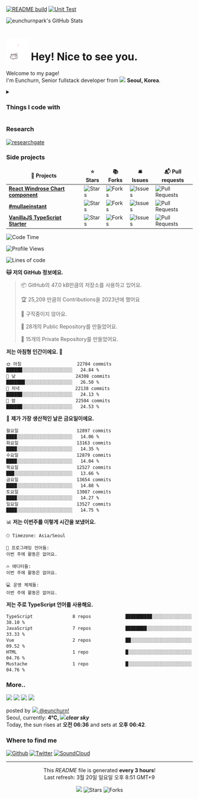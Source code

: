 [![README build](https://github.com/eunchurnpark/eunchurnpark/actions/workflows/main.yml/badge.svg)](https://github.com/eunchurnpark/eunchurnpark/actions/workflows/main.yml) [![Unit Test](https://github.com/eunchurnpark/eunchurnpark/actions/workflows/unit-test.yml/badge.svg)](https://github.com/eunchurnpark/eunchurnpark/actions/workflows/unit-test.yml)

![eunchurnpark's GitHub Stats](https://github-readme-stats.vercel.app/api?username=eunchurnpark&show_icons=true)

<h1><img src="kitty_chase_heart.gif" width="60"/> Hey! Nice to see you.</h1>

<p>Welcome to my page! </br> I'm Eunchurn, Senior fullstack developer from <img src="https://upload.wikimedia.org/wikipedia/commons/0/09/Flag_of_South_Korea.svg" width="13"/> <b>Seoul, Korea</b>. </p>

<details>
<summary><h3>Things I code with</h3></summary>
<p>
  <img alt="TypeScript" src="https://img.shields.io/badge/-TypeScript-007ACC?style=flat-square&logo=typescript&logoColor=white" />
  <img alt="Python" src="https://img.shields.io/badge/-python-3776AB?style=flat-square&logo=python&logoColor=white" />
  <img alt="Go" src="https://img.shields.io/badge/-Go-00ADD8?style=flat-square&logo=go&logoColor=white" />
  <img alt="React" src="https://img.shields.io/badge/-React-45b8d8?style=flat-square&logo=react&logoColor=white" />
  <img alt="html5" src="https://img.shields.io/badge/-HTML5-E34F26?style=flat-square&logo=html5&logoColor=white" />
  <img alt="css3" src="https://img.shields.io/badge/-CSS3-1572B6?style=flat-square&logo=css3&logoColor=white" />
  <img alt="JavaScript" src="https://img.shields.io/badge/-JavaScript-F7DF1E?style=flat-square&logo=javascript&logoColor=white" />
  <img alt="Babel" src="https://img.shields.io/badge/-Babel-F9DC3E?style=flat-square&logo=babel&logoColor=white" />
  <img alt="Svelte" src="https://img.shields.io/badge/-Svelte-FF3E00?style=flat-square&logo=svelte&logoColor=white" />
  <img alt="webcomponent" src="https://img.shields.io/badge/-webcomponent-29ABE2?style=flat-square&logo=webcomponents.org&logoColor=white" />
  <img alt="Electron" src="https://img.shields.io/badge/-Electron-47848F?style=flat-square&logo=electron&logoColor=white" />
  <img alt="Next" src="https://img.shields.io/badge/-Nextjs-000000?style=flat-square&logo=next.js&logoColor=white" />
  <img alt="Gatsby" src="https://img.shields.io/badge/-Gatsby-663399?style=flat-square&logo=gatsby&logoColor=white" />
  <img alt="PWA" src="https://img.shields.io/badge/-PWA-5A0FC8?style=flat-square&logo=pwa&logoColor=white" />
  <img alt="Webpack" src="https://img.shields.io/badge/-Webpack-8DD6F9?style=flat-square&logo=webpack&logoColor=white" /> 
  <img alt="Gulp" src="https://img.shields.io/badge/-Gulp-CF4647?style=flat-square&logo=gulp&logoColor=white" />
  <img alt="Docker" src="https://img.shields.io/badge/-Docker-46a2f1?style=flat-square&logo=docker&logoColor=white" />
  <img alt="Kubernetes" src="https://img.shields.io/badge/-Kubernetes-326CE5?style=flat-square&logo=kubernetes&logoColor=white" />
  <img alt="github" src="https://img.shields.io/badge/-Github-181717?style=flat-square&logo=github&logoColor=white" />
  <img alt="github actions" src="https://img.shields.io/badge/-Github_Actions-2088FF?style=flat-square&logo=github-actions&logoColor=white" />
  <img alt="WhiteSource" src="https://img.shields.io/badge/-WhiteSource-161D4E?style=flat-square&logo=whitesource&logoColor=white" />
  <img alt="RenovateBot" src="https://img.shields.io/badge/-RenovateBot-1A1F6C?style=flat-square&logo=renovatebot&logoColor=white" />
  <img alt="bitbucket" src="https://img.shields.io/badge/-Bitbucket-0052CC?style=flat-square&logo=bitbucket&logoColor=white" />
  <img alt="Apollo" src="https://img.shields.io/badge/-Apollo%20GraphQL-311C87?style=flat-square&logo=apollo-graphql&logoColor=white" />
  <img alt="GraphQL" src="https://img.shields.io/badge/-GraphQL-E10098?style=flat-square&logo=graphql&logoColor=white" />
  <img alt="MobX" src="https://img.shields.io/badge/-MobX-FF9955?style=flat-square&logo=mobx&logoColor=white" />
  <img alt="Redux" src="https://img.shields.io/badge/-Redux-764ABC?style=flat-square&logo=redux&logoColor=white" />
  <img alt="react-router" src="https://img.shields.io/badge/-React%20Router-CA4245?style=flat-square&logo=react-router&logoColor=white" />
  <img alt="Prisma" src="https://img.shields.io/badge/-Prisma-0C3249?style=flat-square&logo=prisma&logoColor=white" />
  <img alt="Styled Components" src="https://img.shields.io/badge/-Styled_Components-db7092?style=flat-square&logo=styled-components&logoColor=white" />
  <img alt="Material UI" src="https://img.shields.io/badge/-MUI-0081CB?style=flat-square&logo=mui&logoColor=white" />
  <img alt="Material Design" src="https://img.shields.io/badge/-Material%20Design-0081CB?style=flat-square&logo=material-design&logoColor=white" />
  <img alt="pypi" src="https://img.shields.io/badge/-PyPI-3775A9?style=flat-square&logo=pypi&logoColor=white" />
  <img alt="NumPy" src="https://img.shields.io/badge/-NumPy-013243?style=flat-square&logo=numpy&logoColor=white" />
  <img alt="SciPy" src="https://img.shields.io/badge/-scipy-8CAAE6?style=flat-square&logo=scipy&logoColor=white" />
  <img alt="scikit-learn" src="https://img.shields.io/badge/-scikitLearn-F7931E?style=flat-square&logo=scikit-learn&logoColor=white" />
  <img alt="TensorFlow" src="https://img.shields.io/badge/-tensorflow-FF6F00?style=flat-square&logo=tensorflow&logoColor=white" />
  <img alt="pyTorch" src="https://img.shields.io/badge/-PyTorch-EE4C2C?style=flat-square&logo=pytorch&logoColor=white" />
  <img alt="Django" src="https://img.shields.io/badge/-Django-092E20?style=flat-square&logo=django&logoColor=white" />
  <img alt="NestJs" src="https://img.shields.io/badge/-NestJs-ea2845?style=flat-square&logo=nestjs&logoColor=white" />
  <img alt="npm" src="https://img.shields.io/badge/-NPM-CB3837?style=flat-square&logo=npm&logoColor=white" />
  <img alt="yarn" src="https://img.shields.io/badge/-yarn-2C8EBB?style=flat-square&logo=yarn&logoColor=white" />
  <img alt="express" src="https://img.shields.io/badge/-Express-000000?style=flat-square&logo=express&logoColor=white" />
  <img alt="socket.io" src="https://img.shields.io/badge/-Socket.io-010101?style=flat-square&logo=socket.io&logoColor=white" />
  <img alt="fastify" src="https://img.shields.io/badge/-Fastify-000000?style=flat-square&logo=fastify&logoColor=white" />
  <img alt="flask" src="https://img.shields.io/badge/-Flask-000000?style=flat-square&logo=flask&logoColor=white" />
  <img alt="jekyll" src="https://img.shields.io/badge/-Jekyll-CC0000?style=flat-square&logo=jekyll&logoColor=white" />
  <img alt="Rollup" src="https://img.shields.io/badge/-Rollup-EC4A3F?style=flat-square&logo=rollup.js&logoColor=white" />
  <img alt="lerna" src="https://img.shields.io/badge/-lerna-2F0268?style=flat-square&logo=lerna&logoColor=white" />
  <img alt="d3js" src="https://img.shields.io/badge/-D3.js-F9A03C?style=flat-square&logo=d3.js&logoColor=white" />
  <img alt="Three.js" src="https://img.shields.io/badge/-Three.js-000000?style=flat-square&logo=three.js&logoColor=white" />
  <img alt="webGL" src="https://img.shields.io/badge/-WebGL-990000?style=flat-square&logo=webgl&logoColor=white" />
  <img alt="Prettier" src="https://img.shields.io/badge/-Prettier-F7B93E?style=flat-square&logo=prettier&logoColor=white" />
  <img alt="ESLint" src="https://img.shields.io/badge/-ESLint-4B32C3?style=flat-square&logo=eslint&logoColor=white" />
  <img alt="MongoDB" src="https://img.shields.io/badge/-MongoDB-13aa52?style=flat-square&logo=mongodb&logoColor=white" />
  <img alt="MySQL" src="https://img.shields.io/badge/-MySQL-4479A1?style=flat-square&logo=mysql&logoColor=white" />
  <img alt="PostgreSQL" src="https://img.shields.io/badge/-PostgreSQL-4169E1?style=flat-square&logo=postgresql&logoColor=white" />
  <img alt="Nodejs" src="https://img.shields.io/badge/-Nodejs-43853d?style=flat-square&logo=Node.js&logoColor=white" />
  <img alt="ts-node" src="https://img.shields.io/badge/-tsnode-3178C6?style=flat-square&logo=ts-node&logoColor=white" />
  <img alt="Deno" src="https://img.shields.io/badge/-Deno-000000?style=flat-square&logo=deno&logoColor=white" />
  <img alt="Codecov" src="https://img.shields.io/badge/-Codecov-F01F7A?style=flat-square&logo=codecov&logoColor=white" />
  <img alt="Storybook" src="https://img.shields.io/badge/-Storybook-FF4785?style=flat-square&logo=storybook&logoColor=white" />
  <img alt="Jest" src="https://img.shields.io/badge/-Jest-C21325?style=flat-square&logo=jest&logoColor=white" />
  <img alt="Serverless" src="https://img.shields.io/badge/-Serverless-FD5750?style=flat-square&logo=serverless&logoColor=white" />
  <img alt="Redis" src="https://img.shields.io/badge/-Redis-DC382D?style=flat-square&logo=redis&logoColor=white" />
  <img alt="apache kafka" src="https://img.shields.io/badge/-Apache%20Kafka-231F20?style=flat-square&logo=apache-kafka&logoColor=white" />
  <img alt="MQTT" src="https://img.shields.io/badge/-MQTT-3C5280?style=flat-square&logo=eclipse-mosquitto&logoColor=white" />
  <img alt="Sass" src="https://img.shields.io/badge/-SASS-CC6699?style=flat-square&logo=sass&logoColor=white" />
  <img alt="PostCSS" src="https://img.shields.io/badge/-PostCSS-DD3A0A?style=flat-square&logo=postcss&logoColor=white" />
  <img alt="LESS" src="https://img.shields.io/badge/-Less-1D365D?style=flat-square&logo=less&logoColor=white" />
  <img alt="Tailwind CSS" src="https://img.shields.io/badge/-Tailwind%20CSS-06B6D4?style=flat-square&logo=tailwind-css&logoColor=white" />
  <img alt="Bulma" src="https://img.shields.io/badge/-Bulma-00D1B2?style=flat-square&logo=bulma&logoColor=white" />
  <img alt="SVGO" src="https://img.shields.io/badge/-SVGO-3E7FC1?style=flat-square&logo=svgo&logoColor=white" />
  <img alt="Storybook" src="https://img.shields.io/badge/-Storybook-FF4785?style=flat-square&logo=storybook&logoColor=white" />
  <img alt="d3.js" src="https://img.shields.io/badge/-D3.js-F9A03C?style=flat-square&logo=d3.js&logoColor=white" />
  <img alt="Firebase" src="https://img.shields.io/badge/-Firebase-FFCA28?style=flat-square&logo=firebase&logoColor=white" />
  <img alt="Linux" src="https://img.shields.io/badge/-linux-FCC624?style=flat-square&logo=linux&logoColor=white" />
  <img alt="RHEL" src="https://img.shields.io/badge/-Red%20Hat-EE0000?style=flat-square&logo=red-hat&logoColor=white" />
  <img alt="Debian" src="https://img.shields.io/badge/-Debian-A81D33?style=flat-square&logo=debian&logoColor=white" />
  <img alt="CentOS" src="https://img.shields.io/badge/-CentOS-262577?style=flat-square&logo=centos&logoColor=white" />
  <img alt="Fedora" src="https://img.shields.io/badge/-Fedora-51A2DA?style=flat-square&logo=fedora&logoColor=white" />
  <img alt="Gentoo" src="https://img.shields.io/badge/-Gentoo-54487A?style=flat-square&logo=gentoo&logoColor=white" />
  <img alt="FreeBSD" src="https://img.shields.io/badge/-FreeBSD-AB2B28?style=flat-square&logo=freebsd&logoColor=white" />
  <img alt="raspi" src="https://img.shields.io/badge/-Raspberry%20Pi-A22846?style=flat-square&logo=raspberry-pi&logoColor=white" />
  <img alt="git" src="https://img.shields.io/badge/-Git-F05032?style=flat-square&logo=git&logoColor=white" />
  <img alt="github pages" src="https://img.shields.io/badge/-Gitub%20Pages-222222?style=flat-square&logo=github-pages&logoColor=white" />
  <img alt="Babel" src="https://img.shields.io/badge/-Babel-F9DC3E?style=flat-square&logo=babel&logoColor=white" />
  <img alt="LabVIEW" src="https://img.shields.io/badge/-LabVIEW-FFDB00?style=flat-square&logo=labview&logoColor=white" />
  <img alt="MATLAB" src="https://img.shields.io/badge/-MATLAB-0076A8?style=flat-square&logo=mathworks&logoColor=white" />
  <img alt="R" src="https://img.shields.io/badge/-R-276DC3?style=flat-square&logo=r&logoColor=white" />
  <img alt="OAS" src="https://img.shields.io/badge/-OpenAPI%20Initiative-6BA539?style=flat-square&logo=openapi-initiative&logoColor=white" />
  <img alt="Swagger" src="https://img.shields.io/badge/-Swagger-85EA2D?style=flat-square&logo=swagger&logoColor=white" />
  <img alt="Ajv" src="https://img.shields.io/badge/-Ajv-23C8D2?style=flat-square&logo=ajv&logoColor=white" />
  <img alt="NGINX" src="https://img.shields.io/badge/-NGINX-269539?style=flat-square&logo=nginx&logoColor=white" />
  <img alt="netlify" src="https://img.shields.io/badge/-netlify-00C7B7?style=flat-square&logo=netlify&logoColor=white" />
  <img alt="LaTeX" src="https://img.shields.io/badge/-LaTeX-008080?style=flat-square&logo=latex&logoColor=white" />
  <img alt="semver" src="https://img.shields.io/badge/-semver-3F4551?style=flat-square&logo=semver&logoColor=white" />
  <img alt="autoscalinggroup" src="https://img.shields.io/badge/-Auto%20Scaling%20Group-FE9400?style=flat-square&logo=amazon&logoColor=white" />
  <img alt="codedeploy" src="https://img.shields.io/badge/-Code%20Deploy-71973C?style=flat-square&logo=amazon-aws&logoColor=white" />
  <img alt="aws-s3" src="https://img.shields.io/badge/-AWS%20S3-569A31?style=flat-square&logo=amazon-s3&logoColor=white" />
  <img alt="aws-rds" src="https://img.shields.io/badge/-AWS%20RDS-2A6DB4?style=flat-square&logo=amazon-aws&logoColor=white" />
  <img alt="aws-lambda" src="https://img.shields.io/badge/-AWS%20Lambda-F37A23?style=flat-square&logo=aws-lambda&logoColor=white" />
  <img alt="aws-documentdb" src="https://img.shields.io/badge/-DocumentDB-272727?style=flat-square&logo=amazon&logoColor=white" />
  <img alt="aws-ampliify" src="https://img.shields.io/badge/-Amplify-FF9900?style=flat-square&logo=aws-amplify&logoColor=white" />
  <img alt="ngrok" src="https://img.shields.io/badge/-ngrok-1F1E37?style=flat-square&logo=ngrok&logoColor=white" />
  <img alt="cloudflare" src="https://img.shields.io/badge/-Cloudflare-F38020?style=flat-square&logo=cloudflare&logoColor=white" />
  <img alt="nginx" src="https://img.shields.io/badge/-NGINX-009639?style=flat-square&logo=nginx&logoColor=white" />
  <img alt="codesandbox" src="https://img.shields.io/badge/-CodeSandbox-F38020?style=flat-square&logo=codesandbox&logoColor=white" />
  <img alt="iterm2" src="https://img.shields.io/badge/-iTerm2-000000?style=flat-square&logo=iterm2&logoColor=white" />
  <img alt="jupyter" src="https://img.shields.io/badge/-Jupyter-F37626?style=flat-square&logo=jupyter&logoColor=white" />
  <img alt="vscode" src="https://img.shields.io/badge/-Visual%20Studio%20Code-007ACC?style=flat-square&logo=visual-studio-code&logoColor=white" />
  <img alt="notion" src="https://img.shields.io/badge/-Notion-000000?style=flat-square&logo=notion&logoColor=white" />
  <img alt="postman" src="https://img.shields.io/badge/-Postman-FF6C37?style=flat-square&logo=postman&logoColor=white" />
</p>
<h3>Things I play with</h3>
<p>
  <img alt="ableton live" src="https://img.shields.io/badge/-Ableton%20Live-000000?style=flat-square&logo=ableton-live&logoColor=white" />
  <img alt="protools" src="https://img.shields.io/badge/-Pro%20Tools-7ACB10?style=flat-square&logo=pro-tools&logoColor=white" />
  <img alt="cycling 74" src="https://img.shields.io/badge/-Cycling%20'74-111111?style=flat-square&logo=cycling-%2774&logoColor=white" />
  <img alt="max" src="https://img.shields.io/badge/-Max-525252?style=flat-square&logo=max&logoColor=white" />
  <img alt="midi" src="https://img.shields.io/badge/-MIDI-000000?style=flat-square&logo=midi&logoColor=white" />
  <img alt="reason" src="https://img.shields.io/badge/-Reason-DD4B39?style=flat-square&logo=reason&logoColor=white" />
  <img alt="pioneer dj" src="https://img.shields.io/badge/-Pioneer%20DJ-1A1928?style=flat-square&logo=pioneer-dj&logoColor=white" />
  <img alt="apple music" src="https://img.shields.io/badge/-Apple%20Music-FA243C?style=flat-square&logo=apple-music&logoColor=white" />
  <img alt="bandcamp" src="https://img.shields.io/badge/-Bandcamp-408294?style=flat-square&logo=bandcamp&logoColor=white" />
  <img alt="beatport" src="https://img.shields.io/badge/-Beatport-408294?style=flat-square&logo=beatport&logoColor=white" />
  <img alt="mixcloud" src="https://img.shields.io/badge/-Mixcloud-5000FF?style=flat-square&logo=mixcloud&logoColor=white" />
  <img alt="shazam" src="https://img.shields.io/badge/-Shazam-0088FF?style=flat-square&logo=shazam&logoColor=white" />
  <img alt="steinberg" src="https://img.shields.io/badge/-Steinberg-C90827?style=flat-square&logo=steinberg&logoColor=white" />
  <img alt="bmw" src="https://img.shields.io/badge/-BMW-0066B1?style=flat-square&logo=bmw&logoColor=white" />
  <img alt="strava" src="https://img.shields.io/badge/-Strava-FC4C02?style=flat-square&logo=strava&logoColor=white" />
</p>
</details>
<h3>Research</h3>
<p>
  <a href="https://www.researchgate.net/profile/Eunchurn-Park-2" target="_blank"><img alt="researchgate" src="https://img.shields.io/badge/-ResearchGate-00CCBB?style=flat-square&logo=researchgate&logoColor=white" /></a>
</p>
<h3>Side projects</h3>
<table>
  <thead align="center">
    <tr border: none;>
      <td><b>🎁 Projects</b></td>
      <td><b>⭐ Stars</b></td>
      <td><b>📚 Forks</b></td>
      <td><b>🛎 Issues</b></td>
      <td><b>📬 Pull requests</b></td>
    </tr>
  </thead>
  <tbody>
    <tr>
      <td><a href="https://github.com/eunchurn/windrose-chart"><b>React Windrose Chart component</b></a></td>
      <td><img alt="Stars" src="https://img.shields.io/github/stars/eunchurn/windrose-chart?style=flat-square&labelColor=343b41"/></td>
      <td><img alt="Forks" src="https://img.shields.io/github/forks/eunchurn/windrose-chart?style=flat-square&labelColor=343b41"/></td>
      <td><img alt="Issues" src="https://img.shields.io/github/issues/eunchurn/windrose-chart?style=flat-square&labelColor=343b41"/></td>
      <td><img alt="Pull Requests" src="https://img.shields.io/github/issues-pr/eunchurn/windrose-chart?style=flat-square&labelColor=343b41"/></td>
    </tr>
	  <tr>
      <td><a href="https://github.com/eunchurn/mullae-instant"><b>#mullaeinstant</b></a></td>
      <td><img alt="Stars" src="https://img.shields.io/github/stars/eunchurn/mullae-instant?style=flat-square&labelColor=343b41"/></td>
      <td><img alt="Forks" src="https://img.shields.io/github/forks/eunchurn/mullae-instant?style=flat-square&labelColor=343b41"/></td>
      <td><img alt="Issues" src="https://img.shields.io/github/issues/eunchurn/mullae-instant?style=flat-square&labelColor=343b41"/></td>
      <td><img alt="Pull Requests" src="https://img.shields.io/github/issues-pr/eunchurn/mullae-instant?style=flat-square&labelColor=343b41"/></td>
    </tr>
    <tr>
      <td><a href="https://github.com/eunchurn/vanillajs-typescript-gulp-project-boilerplate"><b>VanillaJS TypeScript Starter</b></a></td>
      <td><img alt="Stars" src="https://img.shields.io/github/stars/eunchurn/vanillajs-typescript-gulp-project-boilerplate?style=flat-square&labelColor=343b41"/></td>
      <td><img alt="Forks" src="https://img.shields.io/github/forks/eunchurn/vanillajs-typescript-gulp-project-boilerplate?style=flat-square&labelColor=343b41"/></td>
      <td><img alt="Issues" src="https://img.shields.io/github/issues/eunchurn/vanillajs-typescript-gulp-project-boilerplate?style=flat-square&labelColor=343b41"/></td>
      <td><img alt="Pull Requests" src="https://img.shields.io/github/issues-pr/thmsgbrt/nodejs-typescript-express-apollo-graphql-starter?style=flat-square&labelColor=343b41"/></td>
    </tr>
  </tbody>
</table>

<!--START_SECTION:waka-->
![Code Time](http://img.shields.io/badge/Code%20Time-2%2C798%20hrs%2034%20mins-blue)

![Profile Views](http://img.shields.io/badge/Profile%20Views-0-blue)

![Lines of code](https://img.shields.io/badge/%EC%A0%80%EB%8A%94%20%EC%97%AC%ED%83%9C%EA%B9%8C%EC%A7%80%20-604.1%20thousand%20%EC%A4%84%EC%9D%98%20%EC%BD%94%EB%93%9C%EB%A5%BC%20%EC%9E%91%EC%84%B1%ED%96%88%EC%96%B4%EC%9A%94.-blue)

**🐱 저의 GitHub 정보에요.** 

> 📦 GitHub의 47.0 kB만큼의 저장소를 사용하고 있어요. 
 > 
> 🏆 25,209 만큼의 Contributions을 2023년에 했어요
 > 
> 🚫 구직중이지 않아요.
 > 
> 📜 28개의 Public Repository를 만들었어요. 
 > 
> 🔑 15개의 Private Repository를 만들었어요. 
 > 
**저는 아침형 인간이에요. 🐤** 

```text
🌞 아침                     22784 commits       ██████░░░░░░░░░░░░░░░░░░░   24.84 % 
🌆 낮　                     24308 commits       ███████░░░░░░░░░░░░░░░░░░   26.50 % 
🌃 저녁                     22138 commits       ██████░░░░░░░░░░░░░░░░░░░   24.13 % 
🌙 밤　                     22504 commits       ██████░░░░░░░░░░░░░░░░░░░   24.53 % 
```
📅 **제가 가장 생산적인 날은 금요일이에요.** 

```text
월요일                      12897 commits       ████░░░░░░░░░░░░░░░░░░░░░   14.06 % 
화요일                      13163 commits       ████░░░░░░░░░░░░░░░░░░░░░   14.35 % 
수요일                      12879 commits       ████░░░░░░░░░░░░░░░░░░░░░   14.04 % 
목요일                      12527 commits       ███░░░░░░░░░░░░░░░░░░░░░░   13.66 % 
금요일                      13654 commits       ████░░░░░░░░░░░░░░░░░░░░░   14.88 % 
토요일                      13087 commits       ████░░░░░░░░░░░░░░░░░░░░░   14.27 % 
일요일                      13527 commits       ████░░░░░░░░░░░░░░░░░░░░░   14.75 % 
```


📊 **저는 이번주를 이렇게 시간을 보냈어요.** 

```text
🕑︎ Timezone: Asia/Seoul

💬 프로그래밍 언어들: 
이번 주에 활동은 없어요.

🔥 에디터들: 
이번 주에 활동은 없어요.

💻 운영 체제들: 
이번 주에 활동은 없어요.
```

**저는 주로 TypeScript 언어를 사용해요.** 

```text
TypeScript               8 repos             ██████████░░░░░░░░░░░░░░░   38.10 % 
JavaScript               7 repos             ████████░░░░░░░░░░░░░░░░░   33.33 % 
Vue                      2 repos             ██░░░░░░░░░░░░░░░░░░░░░░░   09.52 % 
HTML                     1 repo              █░░░░░░░░░░░░░░░░░░░░░░░░   04.76 % 
Mustache                 1 repo              █░░░░░░░░░░░░░░░░░░░░░░░░   04.76 % 
```




<!--END_SECTION:waka-->

<h3>More..</h3>
<p><img width="200" src="https:&#x2F;&#x2F;cdn1.picuki.com&#x2F;hosted-by-instagram&#x2F;q&#x3D;0exhNuNYnjBcaS3SYdxKjf8C2OJ0WgxSZ60STLepjSVmIR1vLHOapZA0mpCj4yRwKwVlASuRYz1n4YwrU1lVDz15PkfWTbGPST5T7a+bUe6jvDRk%7C%7CJ9lk7s0KXIXZn6n9MAlUmGpNWwSDv5PHL%7C%7Clo79UvOa0LGFq8zCXW%7C%7CdEnGZK55f0Z7F9mt9wuuS4jkja45BsNz5F%7C%7CH8kKl1lptvN%7C%7C3dbEvf0PMd6trV2QaUNh4kG5OKopCu7Lm4rbzMvR2PZhYXCoOELhn7EU2Ap%7C%7CF6zEvpqe20m2WGagjwy9Jgg1YyEE59Uw%7C%7CQy4Y%7C%7CxfUc2EkUtohBjzbWfkSedRWeL%7C%7CmJz4ibQwbHsJbNy4Jr4eKPNavrdlTuTRJXJLL9WT00iIeTTA1r3csaePvcIo5N7NPVm2AqZ11Xke+XY0BlcEAQMjDHWWsAjZtnIkYvizXnTvS6HpFpsksq9I+A&#x3D;" /> <img width="200" src="https:&#x2F;&#x2F;cdn1.picuki.com&#x2F;hosted-by-instagram&#x2F;q&#x3D;0exhNuNYnjBcaS3SYdxKjf8C2OJ0Wg9SZ60STLepjSVmIR1vLHOapZA0mpCj4yRwKwVlASuRYz1l7I4rVFxUDD17OkDXTLSJRTtT6KWeUe6gvDZl8pVplbwyK3MWbHGu9ssoUmCpNWwSDv5PHL%7C%7Clo7ge+OXucjMBpi2XMLQT9zJBpY6uSKVKz8J1pJ2Jg3Tt%7C%7C9kiJzJE5m4vMAQspMqP52hEX%7C%7CD+O8BnsaBwVLYBxMQK5qnRlSaHEmw+Jj8uT3agtIj+kOYA2HDHVmIerXGQdqwwDnQhg1u84z53poJzgaOFJrR30%7C%7CRonobmbVdKdipuoxkzsba7k3Pgb0KI%7C%7CmJzhWPQwO7mP6pgqZ2tdaOidO+k7nL5aeb3Wa5pEDc9FtSHYwrsEtuzUeFBzo18T+5g+Hu0xFSNTb%7C%7CG0wlVJXNFhmndXsEpEqzI4emb%7C%7CHTvkTSK%7C%7CVA5lsrjKA&#x3D;&#x3D;" /> <img width="200" src="https:&#x2F;&#x2F;cdn1.picuki.com&#x2F;hosted-by-instagram&#x2F;q&#x3D;0exhNuNYnjBcaS3SYdxKjf8C2OJ0WgxSZ60STLepjSVmIR1vLHOapZA0mpCj4yRwKwVlASuRYz1k4oMpWFpXDT17NU3dQbCATTZU56qdU+bN1TVj959pl7szKXQZYXGn88cpVAmYdSgIGaYDG7uo%7C%7CesJ+fPucjcBojOMNbBGmDdttdCwFahlza4lsfe4kx2xu5xncG114WNxahlw5OLUqQUCSKnjMcF6saR5UvoIjNBQpr6gmCG2GGM5b295BTGS9IjOkqg8iyDXdzQspjD3FO8EIU8hjl246kAV46U%7C%7Cpa27G481+MZhsqruZ1lBWmhm+jVMlpDtuiTvSUGI%7C%7CgVRwGKOlf7lNPEu+8WgGtKpDI3llAvJdKTKDrlAemw1Wfv0V2vMDtagBPsUncYZOasa4nya+S67VrTV8gQ3CzAX1WbYKMJTFdjb+6GnzWTZhmDZogE9yJ8&#x3D;" /> <img width="200" src="https:&#x2F;&#x2F;cdn1.picuki.com&#x2F;hosted-by-instagram&#x2F;q&#x3D;0exhNuNYnjBcaS3SYdxKjf8C2OJ0Wg9SZ60STLepjSVmIR1vLHOapZA0mpCj4yRwKwVlASuRYz5j5IwvUllQCj17NULWTreKRT1U7KqaUubN2zRh%7C%7CJJglro8LnQeYHSv9sElVAmYdSgIGaYDG7uo+qhT5aGuO1lQpTb9d7JGmC4E5ZObS6olhMF4pJ2Jg3Tt%7C%7C9kiJzJE5m4vMAQspMqP52hEX%7C%7CD+O8BnsaBwVLYBxMQK5qnRlSaHEmw+Jj8uTnagtIj+kOYA2AL9YQcS3mCVVbkoDnQhlXGTsxN3poJzgaOFJrR30%7C%7CRonobmbVdKdipuoxkzsba7k3Pgb0KI%7C%7CmJzhWPQwO7mP6pgqZ2tdaOidO+w%7C%7CjmYUYLWErJrdXcnA+blcFryK%7C%7CeuL81zjpJONtZYjk%7C%7Ck3jbvJob2ihE8NXNFhmndXsEpEKjNnOmb%7C%7CHTvkTSK%7C%7CVA5lsrjKA&#x3D;&#x3D;" /></p>
<p>posted by <a href="https://www.instagram.com/eunchurn/" target="_blank"><img src="https://upload.wikimedia.org/wikipedia/commons/thumb/e/e7/Instagram_logo_2016.svg/1024px-Instagram_logo_2016.svg.png" width="20"/> @eunchurn!</a><br />Seoul, currently: <b> 4°C, <img width="20" src="http:&#x2F;&#x2F;openweathermap.org&#x2F;img&#x2F;wn&#x2F;01n@2x.png" /><i>clear sky</i></b><br />Today, the sun rises at <b>오전 06:36</b> and sets at <b>오후 06:42</b>.</p>
<h3>Where to find me</h3>
<p><a href="https://github.com/eunchurnpark" target="_blank"><img alt="Github" src="https://img.shields.io/badge/GitHub-%2312100E.svg?&style=for-the-badge&logo=Github&logoColor=white" /></a> <a href="https://twitter.com/eunchurn" target="_blank"><img alt="Twitter" src="https://img.shields.io/badge/twitter-%231DA1F2.svg?&style=for-the-badge&logo=twitter&logoColor=white" /></a> <a href="https://soundcloud.com/eunchurn"><img alt="SoundCloud" src="https://img.shields.io/badge/-SoundCloud-FF3300?style=for-the-badge&logo=soundcloud&logoColor=white" /></a></p>

------------
<p align="center">This <i>README</i> file is generated <b>every 3 hours</b>!</br>Last refresh: 3월 20일 일요일 오후 8:51 GMT+9<br />
<p align="center"><img src="https://github.com/eunchurn/eunchurn/workflows/README%20build/badge.svg" /> <img alt="Stars" src="https://img.shields.io/github/stars/eunchurn/eunchurn?style=flat-square&labelColor=343b41"/> <img alt="Forks" src="https://img.shields.io/github/forks/eunchurn/eunchurn?style=flat-square&labelColor=343b41"/></p>

